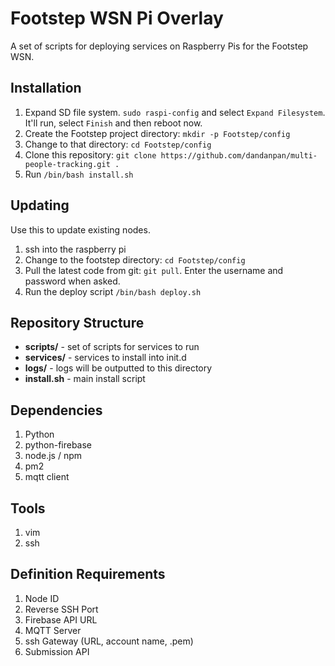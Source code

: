 # Footstep WSN Pi Overlay

A set of scripts for deploying services on Raspberry Pis for the Footstep WSN.

## Installation

1. Expand SD file system. ```sudo raspi-config``` and select `Expand Filesystem`. It'll run, select `Finish` and then reboot now.
2. Create the Footstep project directory: ```mkdir -p Footstep/config```
3. Change to that directory: ```cd Footstep/config```
4. Clone this repository: ```git clone https://github.com/dandanpan/multi-people-tracking.git .```
5. Run ```/bin/bash install.sh```

## Updating

Use this to update existing nodes.

1. ssh into the raspberry pi
2. Change to the footstep directory: ```cd Footstep/config```
3. Pull the latest code from git: ```git pull```. Enter the username and password when asked.
4. Run the deploy script ```/bin/bash deploy.sh```

## Repository Structure

* **scripts/** - set of scripts for services to run
* **services/** - services to install into init.d
* **logs/** - logs will be outputted to this directory
* **install.sh** - main install script

## Dependencies

1. Python
2. python-firebase
3. node.js / npm
4. pm2
5. mqtt client

## Tools

1. vim
2. ssh

## Definition Requirements

1. Node ID
2. Reverse SSH Port
3. Firebase API URL
4. MQTT Server
5. ssh Gateway (URL, account name, .pem)
6. Submission API
